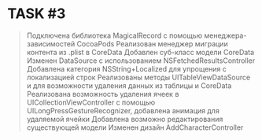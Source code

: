 # TASK #3

>Подключена библиотека MagicalRecord с помощью менеджера-зависимостей CocoaPods
>Реализован менеджер миграции контента из .plist в CoreData
>Добавлен суб-класс модели CoreData
>Изменен DataSource с использованием NSFetchedResultsController
>Добавлена категория NSString+Localized для упрощения с локализацией строк
>Реализованы методы UITableViewDataSource и для возможности удаления данных из таблицы и CoreData
>Реализована возможность удаления ячеек в UICollectionViewController с помощью UILongPressGestureRecognizer, добавлена анимация для удаляемой ячейки
>Добавлена возможно редактирования существующей модели
>Изменен дизайн AddCharacterController
